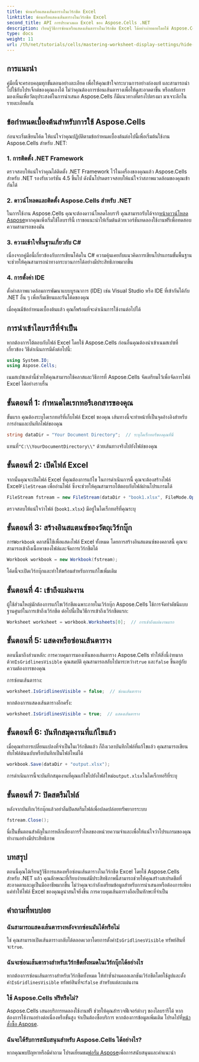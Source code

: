 ```yaml
---
title: ซ่อนหรือแสดงเส้นตารางในเวิร์กชีต Excel
linktitle: ซ่อนหรือแสดงเส้นตารางในเวิร์กชีต Excel
second_title: API การประมวลผล Excel ของ Aspose.Cells .NET
description: เรียนรู้วิธีการซ่อนหรือแสดงเส้นตารางในเวิร์กชีต Excel ได้อย่างง่ายดายโดยใช้ Aspose.Cells สำหรับ .NET บทช่วยสอนที่ครอบคลุมนี้ครอบคลุมคำแนะนำทีละขั้นตอน
type: docs
weight: 11
url: /th/net/tutorials/cells/mastering-worksheet-display-settings/hide-display-gridlines/
---
```

## การแนะนำ

คู่มือนี้จะครอบคลุมทุกขั้นตอนอย่างละเอียด เพื่อให้คุณเข้าใจกระบวนการอย่างถ่องแท้ และสามารถนำไปใช้กับโปรเจ็กต์ของคุณเองได้ ไม่ว่าคุณต้องการซ่อนเส้นตารางเพื่อให้ดูสะอาดตาขึ้น หรือสลับการมองเห็นเพื่อวัตถุประสงค์ในการนำเสนอ Aspose.Cells ก็มีแนวทางที่ตรงไปตรงมา มาเจาะลึกในรายละเอียดกัน

## ข้อกำหนดเบื้องต้นสำหรับการใช้ Aspose.Cells

ก่อนจะเริ่มเขียนโค้ด ให้แน่ใจว่าคุณปฏิบัติตามข้อกำหนดเบื้องต้นต่อไปนี้เพื่อเริ่มต้นใช้งาน Aspose.Cells สำหรับ .NET:

### 1. การติดตั้ง .NET Framework
ตรวจสอบให้แน่ใจว่าคุณได้ติดตั้ง .NET Framework ไว้ในเครื่องของคุณแล้ว Aspose.Cells สำหรับ .NET รองรับเวอร์ชัน 4.5 ขึ้นไป ดังนั้นโปรดตรวจสอบให้แน่ใจว่าสภาพแวดล้อมของคุณเข้ากันได้

### 2. ดาวน์โหลดและติดตั้ง Aspose.Cells สำหรับ .NET
ในการใช้งาน Aspose.Cells คุณจะต้องดาวน์โหลดไลบรารี คุณสามารถรับได้จาก[หน้าดาวน์โหลด Aspose](https://releases.aspose.com/cells/net/)หากคุณเพิ่งเริ่มใช้ไลบรารีนี้ เราขอแนะนำให้เริ่มต้นด้วยเวอร์ชันทดลองใช้งานฟรีเพื่อทดสอบความสามารถของมัน

### 3. ความเข้าใจพื้นฐานเกี่ยวกับ C#
เนื่องจากคู่มือนี้เกี่ยวข้องกับการเขียนโค้ดใน C# ความคุ้นเคยกับแนวคิดการเขียนโปรแกรมขั้นพื้นฐานจะช่วยให้คุณสามารถนำทางกระบวนการได้อย่างมีประสิทธิภาพมากขึ้น

### 4. การตั้งค่า IDE
ตั้งค่าสภาพแวดล้อมการพัฒนาแบบบูรณาการ (IDE) เช่น Visual Studio หรือ IDE ที่เข้ากันได้กับ .NET อื่น ๆ เพื่อเริ่มเขียนและรันโค้ดของคุณ

เมื่อคุณมีข้อกำหนดเบื้องต้นแล้ว คุณก็พร้อมที่จะดำเนินการใช้งานต่อไปได้

## การนำเข้าไลบรารีที่จำเป็น

หากต้องการโต้ตอบกับไฟล์ Excel โดยใช้ Aspose.Cells ก่อนอื่นคุณต้องนำเข้าเนมสเปซที่เกี่ยวข้อง วิธีดำเนินการมีดังต่อไปนี้:

```csharp
using System.IO;
using Aspose.Cells;
```

เนมสเปซเหล่านี้ช่วยให้คุณสามารถใช้คลาสและวิธีการที่ Aspose.Cells จัดเตรียมไว้เพื่อจัดการไฟล์ Excel ได้อย่างราบรื่น

## ขั้นตอนที่ 1: กำหนดไดเรกทอรีเอกสารของคุณ

ขั้นแรก คุณต้องระบุไดเรกทอรีที่เก็บไฟล์ Excel ของคุณ เส้นทางนี้จะทำหน้าที่เป็นจุดอ้างอิงสำหรับการอ่านและบันทึกไฟล์ของคุณ

```csharp
string dataDir = "Your Document Directory";  // ระบุไดเร็กทอรีของคุณที่นี่
```

 แทนที่`"C:\\YourDocumentDirectory\\"` ด้วยเส้นทางจริงไปยังไฟล์ของคุณ

## ขั้นตอนที่ 2: เปิดไฟล์ Excel

 จากนั้นคุณจะเปิดไฟล์ Excel ที่คุณต้องการแก้ไข ในการดำเนินการนี้ คุณจะต้องสร้างไฟล์ Excel`FileStream` เพื่ออ่านไฟล์ ซึ่งจะช่วยให้คุณสามารถโต้ตอบกับไฟล์ผ่านโปรแกรมได้

```csharp
FileStream fstream = new FileStream(dataDir + "book1.xlsx", FileMode.Open);
```

ตรวจสอบให้แน่ใจว่าไฟล์ (`book1.xlsx`) มีอยู่ในไดเร็กทอรีที่คุณระบุ

## ขั้นตอนที่ 3: สร้างอินสแตนซ์ของวัตถุเวิร์กบุ๊ก

 การ`Workbook` คลาสนี้ใช้เพื่อแสดงไฟล์ Excel ทั้งหมด โดยการสร้างอินสแตนซ์ของคลาสนี้ คุณจะสามารถเข้าถึงเนื้อหาของไฟล์และจัดการเวิร์กชีตได้

```csharp
Workbook workbook = new Workbook(fstream);
```

โค้ดนี้จะเปิดเวิร์กบุ๊กและทำให้พร้อมสำหรับการแก้ไขเพิ่มเติม

## ขั้นตอนที่ 4: เข้าถึงแผ่นงาน

ผู้ใช้ส่วนใหญ่มักต้องการแก้ไขเวิร์กชีตเฉพาะภายในเวิร์กบุ๊ก Aspose.Cells ใช้การจัดทำดัชนีแบบฐานศูนย์ในการเข้าถึงเวิร์กชีต ต่อไปนี้เป็นวิธีการเข้าถึงเวิร์กชีตแรก:

```csharp
Worksheet worksheet = workbook.Worksheets[0];  // การเข้าถึงแผ่นงานแรก
```

## ขั้นตอนที่ 5: แสดงหรือซ่อนเส้นตาราง

ตอนนี้มาถึงส่วนหลัก: การควบคุมการมองเห็นของเส้นตาราง Aspose.Cells ทำให้สิ่งนี้ง่ายมากด้วย`IsGridlinesVisible` คุณสมบัติ คุณสามารถสลับไปมาระหว่าง`true` และ`false` ขึ้นอยู่กับความต้องการของคุณ

การซ่อนเส้นตาราง:

```csharp
worksheet.IsGridlinesVisible = false;  // ซ่อนเส้นตาราง
```

หากต้องการแสดงเส้นตารางอีกครั้ง:

```csharp
worksheet.IsGridlinesVisible = true;  // แสดงเส้นตาราง
```

## ขั้นตอนที่ 6: บันทึกสมุดงานที่แก้ไขแล้ว

เมื่อคุณทำการเปลี่ยนแปลงที่จำเป็นในเวิร์กชีตแล้ว ก็ถึงเวลาบันทึกไฟล์ที่แก้ไขแล้ว คุณสามารถเขียนทับไฟล์ต้นฉบับหรือบันทึกเป็นไฟล์ใหม่ได้

```csharp
workbook.Save(dataDir + "output.xlsx");
```

 การดำเนินการนี้จะบันทึกสมุดงานที่คุณแก้ไขไปยังไฟล์ใหม่`output.xlsx`ในไดเร็กทอรีที่ระบุ

## ขั้นตอนที่ 7: ปิดสตรีมไฟล์

หลังจากบันทึกเวิร์กบุ๊กแล้วอย่าลืมปิดสตรีมไฟล์เพื่อปลดปล่อยทรัพยากรระบบ

```csharp
fstream.Close();
```

นี่เป็นขั้นตอนสำคัญในการหลีกเลี่ยงการรั่วไหลของหน่วยความจำและเพื่อให้แน่ใจว่าโปรแกรมของคุณทำงานอย่างมีประสิทธิภาพ

## บทสรุป

ตอนนี้คุณได้เรียนรู้วิธีการแสดงหรือซ่อนเส้นตารางในเวิร์กชีต Excel โดยใช้ Aspose.Cells สำหรับ .NET แล้ว คุณลักษณะที่เรียบง่ายแต่มีประสิทธิภาพนี้สามารถช่วยให้คุณสร้างสเปรดชีตที่สะอาดตาและดูเป็นมืออาชีพมากขึ้น ไม่ว่าคุณจะกำลังเตรียมข้อมูลสำหรับการนำเสนอหรือต้องการเพียงแค่ทำให้ไฟล์ Excel ของคุณดูน่าสนใจยิ่งขึ้น การควบคุมเส้นตารางถือเป็นทักษะที่จำเป็น

## คำถามที่พบบ่อย

### ฉันสามารถแสดงเส้นตารางหลังจากซ่อนมันได้หรือไม่
 ใช่ คุณสามารถเปิดเส้นตารางกลับได้ตลอดเวลาโดยการตั้งค่า`IsGridlinesVisible` ทรัพย์สินที่จะ`true`.

### ฉันจะซ่อนเส้นตารางสำหรับเวิร์กชีตทั้งหมดในเวิร์กบุ๊กได้อย่างไร
 หากต้องการซ่อนเส้นตารางสำหรับเวิร์กชีตทั้งหมด ให้ทำซ้ำผ่านคอลเลกชันเวิร์กชีตโดยใช้ลูปและตั้งค่า`IsGridlinesVisible` ทรัพย์สินที่จะ`false` สำหรับแต่ละแผ่นงาน

### ใช้ Aspose.Cells ฟรีหรือไม่?
 Aspose.Cells เสนอบริการทดลองใช้งานฟรี ช่วยให้คุณสำรวจฟีเจอร์ต่างๆ ของไลบรารีได้ หากต้องการใช้งานอย่างต่อเนื่องหรือขั้นสูง จำเป็นต้องซื้อบริการ หากต้องการข้อมูลเพิ่มเติม โปรดไปที่[หน้าสั่งซื้อ Aspose](https://purchase.aspose.com/buy).

### ฉันจะได้รับการสนับสนุนสำหรับ Aspose.Cells ได้อย่างไร?
 หากคุณพบปัญหาหรือมีคำถาม โปรดเยี่ยมชม[ฟอรั่ม Aspose](https://forum.aspose.com/c/cells/9)เพื่อการสนับสนุนและคำแนะนำ
